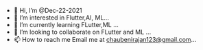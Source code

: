 - 👋 Hi, I’m @Dec-22-2021
- 👀 I’m interested in  Flutter,AI, ML...
- 🌱 I’m currently learning  FLutter,ML ...
- 💞️ I’m looking to collaborate on FLutter  and ML ...
- 📫 How to reach me Email me at chaubenirajan123@gmail.com...

<!---
Dec-22-2021/Dec-22-2021 is a ✨ special ✨ repository because its `README.md` (this file) appears on your GitHub profile.
You can click the Preview link to take a look at your changes.
--->
